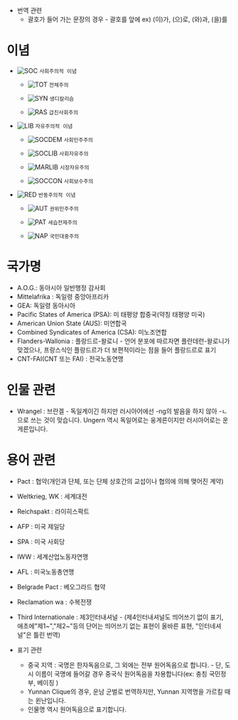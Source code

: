 - 번역 관련
  - 괄호가 들어 가는 문장의 경우 - 괄호를 앞에
ex) (이)가, (으)로, (와)과, (을)를

# 이념
- ![SOC](https://vignette.wikia.nocookie.net/kaiserreich/images/a/a9/Socialist_group.png/revision/latest?cb=20181022141148) `사회주의적 이념`
	
	- ![TOT](https://vignette.wikia.nocookie.net/kaiserreich/images/8/8f/Totalist_group.png/revision/latest?cb=20181022140655) `전체주의`
	
	- ![SYN](https://vignette.wikia.nocookie.net/kaiserreich/images/0/07/Radical_socialist_group.png/revision/latest?cb=20181022140200) `생디칼리슴`
	
	- ![RAS](https://vignette.wikia.nocookie.net/kaiserreich/images/0/07/Radical_socialist_group.png/revision/latest?cb=20181022140200) `급진사회주의`
	
- ![LIB](https://vignette.wikia.nocookie.net/kaiserreich/images/6/6f/Democratic_group.png/revision/latest?cb=20181022142007) `자유주의적 이념`
	
	- ![SOCDEM](https://vignette.wikia.nocookie.net/kaiserreich/images/d/df/Social_democrat_group.png/revision/latest?cb=20181022140343) `사회민주주의`
	
	- ![SOCLIB](https://vignette.wikia.nocookie.net/kaiserreich/images/2/24/Social_liberal_group.png/revision/latest?cb=20181022140502) `사회자유주의`
	
	- ![MARLIB](https://vignette.wikia.nocookie.net/kaiserreich/images/8/83/Market_liberal_group.png/revision/latest?cb=20181022135702) `시장자유주의`
	
	- ![SOCCON](https://vignette.wikia.nocookie.net/kaiserreich/images/5/56/Social_conservative_group.png/revision/latest?cb=20181022140241) `사회보수주의`
	
- ![RED](https://vignette.wikia.nocookie.net/kaiserreich/images/f/fc/Reactionary_group.png/revision/latest?cb=20181022141426) `반동주의적 이념`
	
	- ![AUT](https://vignette.wikia.nocookie.net/kaiserreich/images/1/1e/Authoritarian_democrat_group.png/revision/latest?cb=20181022135321) `권위민주주의`
	
	- ![PAT](https://vignette.wikia.nocookie.net/kaiserreich/images/e/e0/Paternal_autocrat_group.png/revision/latest?cb=20181022140104) `세습전제주의`
	
	- ![NAP](https://vignette.wikia.nocookie.net/kaiserreich/images/0/0e/National_populist_group.png/revision/latest?cb=20181022135847) `국민대중주의`
	
# 국가명
  - A.O.G.: 동아시아 일반행정 감사회
  - Mittelafrika : 독일령 중앙아프리카
  - GEA: 독일령 동아시아
  - Pacific States of America (PSA): 미 태평양 합중국(약칭 태평양 미국)
  - American Union State (AUS): 미연합국
  - Combined Syndicates of America (CSA): 미노조연합
  - Flanders-Wallonia :  플랑드르-왈로니 - 언어 분포에 따르자면 플란데런-왈로니가 맞겠으나, 프랑스식인 플랑드르가 더 보편적이라는 점을 들어 플랑드르로 표기
  - CNT-FAI(CNT 또는 FAI) : 전국노동연맹

# 인물 관련
  - Wrangel : 브란겔 - 독일계이긴 하지만 러시아어에선 -ng의 발음을 하지 않아 -ㄴ으로 쓰는 것이 맞습니다. Ungern 역시 독일어로는 웅게른이지만 러시아어로는 운게른입니다.

# 용어 관련
  - Pact : 협약(개인과 단체, 또는 단체 상호간의 교섭이나 협의에 의해 맺어진 계약)
  - Weltkrieg, WK : 세계대전
  - Reichspakt : 라이히스팍트
  - AFP : 미국 제일당
  - SPA : 미국 사회당
  - IWW : 세계산업노동자연맹
  - AFL : 미국노동총연맹
  - Belgrade Pact : 베오그라드 협약
  - Reclamation wa : 수복전쟁
  - Third Internationale : 제3인터내셔널 - (제4인터내셔널도 띄어쓰기 없이 표기, 애초에"제1~","제2~"등의 단어는 띄어쓰기 없는 표현이 올바른 표현, "인터네셔널"은 틀린 번역)

- 표기 관련
  - 중국 지역 : 국명은 한자독음으로, 그 외에는 전부 원어독음으로 합니다. - 단, 도시 이름이 국명에 들어갈 경우 중국식 원어독음을 차용합니다(ex: 충칭 국민정부, 베이징 )
  - Yunnan Clique의 경우, 운남 군벌로 번역하지만, Yunnan 지역명을 가르킬 때는 윈난입니다.
  - 인물명 역시 원어독음으로 표기합니다.
